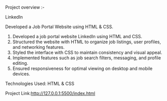 Project overview :-

LinkedIn

Developed a Job Portal Website using HTML & CSS.

1. Developed a job portal website LinkedIn using HTML and CSS.
2. Structured the website with HTML to organize job listings, user profiles, and networking features.
3. Styled the interface with CSS to maintain consistency and visual appeal.
4. Implemented features such as job search filters, messaging, and profile editing.
5. Ensured responsiveness for optimal viewing on desktop and mobile devices.

Technologies Used: HTML & CSS

Project Link:http://127.0.0.1:5500/index.html


